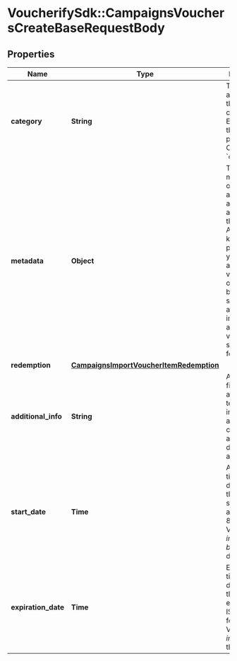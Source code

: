 # VoucherifySdk::CampaignsVouchersCreateBaseRequestBody

## Properties

| Name | Type | Description | Notes |
| ---- | ---- | ----------- | ----- |
| **category** | **String** | The category assigned to the campaign. Either pass this parameter OR the &#x60;category_id&#x60;. | [optional] |
| **metadata** | **Object** | The metadata object stores all custom attributes assigned to the voucher. A set of key/value pairs that you can attach to a voucher object. It can be useful for storing additional information about the voucher in a structured format. | [optional] |
| **redemption** | [**CampaignsImportVoucherItemRedemption**](CampaignsImportVoucherItemRedemption.md) |  | [optional] |
| **additional_info** | **String** | An optional field to keep any extra textual information about the code such as a code description and details. | [optional] |
| **start_date** | **Time** | Activation timestamp defines when the voucher starts to be active in ISO 8601 format. Voucher is *inactive before* this date.  | [optional] |
| **expiration_date** | **Time** | Expiration timestamp defines when the voucher expires in ISO 8601 format.  Voucher is *inactive after* this date. | [optional] |

